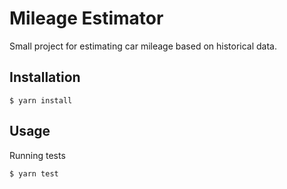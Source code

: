 # Mileage Estimator

Small project for estimating car mileage based on historical data.

## Installation

```
$ yarn install
```

## Usage

Running tests
```
$ yarn test
```
